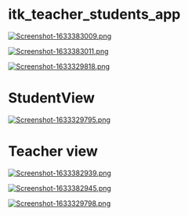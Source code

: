 # itk_teacher_students_app

[![Screenshot-1633383009.png](https://i.postimg.cc/6qM4FTrB/Screenshot-1633383009.png)](https://postimg.cc/0KJNwkX4)


[![Screenshot-1633383011.png](https://i.postimg.cc/bYgnZVK4/Screenshot-1633383011.png)](https://postimg.cc/0r6j3n5C)


[![Screenshot-1633329818.png](https://i.postimg.cc/pX1nZhVZ/Screenshot-1633329818.png)](https://postimg.cc/F73RFKLd)


# StudentView
[![Screenshot-1633329795.png](https://i.postimg.cc/XYRGRRCB/Screenshot-1633329795.png)](https://postimg.cc/3kZxpb93)

# Teacher view
[![Screenshot-1633382939.png](https://i.postimg.cc/nhj9wFCt/Screenshot-1633382939.png)](https://postimg.cc/754L5y3B)



[![Screenshot-1633382945.png](https://i.postimg.cc/7YL20M4h/Screenshot-1633382945.png)](https://postimg.cc/0rLjqSb1)




[![Screenshot-1633329798.png](https://i.postimg.cc/8CLJNZRK/Screenshot-1633329798.png)](https://postimg.cc/qtMMGXZy)



